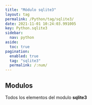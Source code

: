 ```yaml
---
title: "Módulo sqlite3"
layout: tag
permalink: /Python/tag/sqlite3/
date: 2021-11-01 10:24:03.991005
key: Python.sqlite3
sidebar: 
  nav: python
aside: 
  toc: true
pagination: 
  enabled: true
  tag: "sqlite3"
  permalink: /:num/
---
```


<h2>Modulos</h2>
Todos los elementos del modulo <strong>sqlite3</strong>

